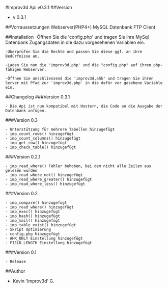 #Improv3d Api v0.3.1
##Version
  - v 0.3.1

##Vorraussetzungen
    Webserver(PHP4+)
    MySQL Datenbank
    FTP Client

##Installation
    -Öffnen Sie die 'config.php' und tragen Sie ihre MySql Datenbank Zugangsdaten in die dazu vorgesehenen Variablen ein.
    
    -Überprüfen Sie die Rechte und passen Sie diese ggf. an ihre Bedürfnisse an.
    
    -Laden Sie nun die 'improv3d.php' und die "config.php" auf ihren php-fähigen Webserver.
    
    -Öffnen Sie anschliessend die 'improv3d.ahk' und tragen Sie ihren Server mit Pfad zur 'improv3d.php' in die dafür vor gesehene Variable ein.

##Changelog
###Version 0.3.1

    - Die Api ist nun kompatibel mit Hostern, die Code an die Ausgabe der Datenbank anfügen.

###Version 0.3

    - Unterstützung für mehrere Tabellen hinzugefügt
    - imp_count_rows() hinzugefügt
    - imp_count_columns() hinzugefügt
    - imp_get_row() hinzugefügt
    - imp_check_table() hinzugefügt

###Version 0.2.1

    - imp_read_where() Fehler behoben, bei dem nicht alle Zeilen aus gelesen wurden
    - imp_read_where_not() hinzugefügt
    - imp_read_where_greater() hinzugefügt
    - imp_read_where_less() hinzugefügt

###Version 0.2

    - imp_compare() hinzugefügt
    - imp_read_where() hinzugefügt
    - imp_exec() hinzugefügt
    - imp_hash() hinzugefügt
    - imp_mail() hinzugefügt
    - imp_table_exist() hinzugefügt
    - Skript Optimierung
    - config.php hinzugefügt
    - AHK_ONLY Einstellung hinzugefügt
    - FIELD_LENGTH Einstellung hinzugefügt

###Version 0.1

    - Release


##Author

  - Kevin 'Improv3d' G.

